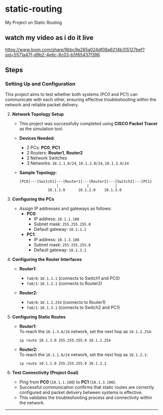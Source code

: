 # static-routing
My Project on Static Routing

## watch my video as i do it live
https://www.loom.com/share/9bbc9a285a024df08a6214b315127bef?sid=5571a47f-d9b2-4e6c-8c03-b5f65437f396
## Steps

### Setting Up and Configuration

This project aims to test whether both systems (PC0 and PC1) can communicate with each other, ensuring effective troubleshooting within the network and reliable packet delivery.

2. **Network Topology Setup**

   - This project was successfully completed using **CISCO Packet Tracer** as the simulation tool.

   - **Devices Needed:**
     - 2 PCs: **PC0**, **PC1**
     - 2 Routers: **Router1**, **Router2**
     - 2 Network Switches
     - 3 Networks: `10.1.1.0/24`, `10.1.2.0/24`, `10.1.3.0/24`

   - **Sample Topology:**
     ```
     [PC0]---[Switch1]---[Router1]---[Router2]---[Switch2]---[PC1]
                      |             |            |
                  10.1.1.0      10.1.2.0    10.1.3.0
     ```

3. **Configuring the PCs**
   - Assign IP addresses and gateways as follows:
     - **PC0**:  
       - IP address: `10.1.1.100`  
       - Subnet mask: `255.255.255.0`  
       - Default gateway: `10.1.1.1`
     - **PC1**:  
       - IP address: `10.1.3.100`  
       - Subnet mask: `255.255.255.0`  
       - Default gateway: `10.1.3.1`

4. **Configuring the Router Interfaces**

   - **Router1:**
     - `fa0/0`: `10.1.1.1` (connects to Switch1 and PC0)
     - `fa0/1`: `10.1.2.1` (connects to Router2)

   - **Router2:**
     - `fa0/0`: `10.1.2.254` (connects to Router1)
     - `fa0/1`: `10.1.3.1` (connects to Switch2 and PC1)

5. **Configuring Static Routes**

   - **Router1:**  
     To reach the `10.1.3.0/24` network, set the next hop as `10.1.2.254`:
     ```shell
     ip route 10.1.3.0 255.255.255.0 10.1.2.254
     ```

   - **Router2:**  
     To reach the `10.1.1.0/24` network, set the next hop as `10.1.2.1`:
     ```shell
     ip route 10.1.1.0 255.255.255.0 10.1.2.1
     ```

6. **Test Connectivity (Project Goal)**
   - Ping from **PC0** (`10.1.1.100`) to **PC1** (`10.1.3.100`).
   - Successful communication confirms that static routes are correctly configured and packet delivery between systems is effective.
   - This validates the troubleshooting process and connectivity within the network.

---
